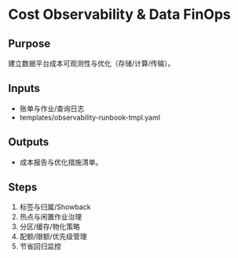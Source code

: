 # Cost Observability & Data FinOps

## Purpose

建立数据平台成本可观测性与优化（存储/计算/传输）。

## Inputs

- 账单与作业/查询日志
- templates/observability-runbook-tmpl.yaml

## Outputs

- 成本报告与优化措施清单。

## Steps

1. 标签与归属/Showback
2. 热点与闲置作业治理
3. 分区/缓存/物化策略
4. 配额/限额/优先级管理
5. 节省回归监控
